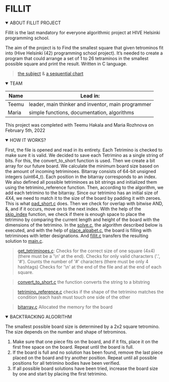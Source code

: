 # FILLIT

<details open><summary>ABOUT FILLIT PROJECT</summary>

Fillit is the last mandatory for everyone algorithmic project at HIVE Helsinki programming school.

The aim of the project is to Find the smallest square that given tetrominos fit into (Hive Helsinki (42) programming school project). It’s needed to create a program that could arrange a set of 1 to 26 tetraminos in the smallest possible square and print the result. Written in C language. 
> [the subject](https://cdn.intra.42.fr/pdf/pdf/6621/fillit.en.pdf) & [a sequential chart](https://github.com/mariaro833/fillit/blob/mrozhnov/fillit-chart.pdf)


<details open><summary>TEAM</summary>

| Name | Lead in: |
| --- | --- |
| Teemu | leader, main thinker and inventor, main programmer |
| Maria | simple functions, documentation, algorithms |

This project was completed with Teemu Hakala and Maria Rozhnova on February 5th, 2022

<details open><summary>HOW IT WORKS? </summary>

First, the file is opened and read in its entirety. Each Tetrimino is checked to make sure it is valid.
We decided to save each Tetrimino as a single string of bits. For this, the convert_to_short function is used.
Then we create a bit array for our future board. We calculate the minimum board size based on the amount of incoming tetriminoes.
Bitarray consists of 64-bit unsigned integers (uint64_t). Each position in the bitarray corresponds to an index.
We also defined all possible tetriminoes as bit strings and initialized them using the tetrimino_reference function.
Then, according to the algorithm, we add each tetrimino to the bitarray.
Since our tetrimino has an initial size of 4X4, we need to match it to the size of the board by padding it with zeroes. This is what [pad_short.c](./fillit_sources/pad_short.c) does.
Then we check for overlap with bitwise AND, &, and if it occurs, move on to the next index.
With the help of the [skip_index](./fillit_sources/solve.c) function, we check if there is enough space to place the tetrimino by comparing the current length and height of the board with the dimensions of the tetrimino.
In the [solve.c](./fillit_sources/solve.c), the algorithm described below is executed, and with the help of [place_alpabet.c](./fillit_sources/alpabet.c), the board is filling with tetriminoes with letter designations. And [fillit.c](./fillit_sources/fillit.c) transfers the resulting solution to [main.c](./fillit_sources/main.c).

> [get_tetriminoes.c](./fillit_sources/get_tetrimino.c):
Checks for the correct size of one square (4x4) (there must be a '\n' at the end).
Checks for only valid characters ('.', '#').
Counts the number of '#' characters (there must be only 4 hashtags)
Checks for '\n' at the end of the file and at the end of each square.

> [convert_to_short.c](./fillit_sources/short.c) 
the function converts the string to a bitstring

> [tetrimino_reference.c](./fillit_sources/tetrimino_reference.c) 
checks if the shape of the tetrimino matches the condition (each hash must touch one side of the other

> [bitarray.c](./mrozhnov/fillit_sources/bitarray.c) 
Allocated the memory for the board


<details open><summary>BACKTRACKING ALGORITHM</summary>

The smallest possible board size is determined by a 2x2 square tetromino. The size depends on the number and shape of tetrominos.

1. Make sure that one piece fits on the board, and if it fits, place it on the first free space on the board. Repeat until the board is full.
2. If the board is full and no solution has been found, remove the last piece placed on the board and try another position. Repeat until all possible positions for all tetrimino bodies have been verified.
3. If all possible board solutions have been tried, increase the board size by one and start by placing the first tetrimino.
